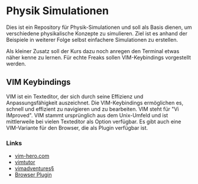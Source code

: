 # Physik Simulationen

Dies ist ein Repository für Physik-Simulationen und soll als Basis dienen, um
verschiedene physikalische Konzepte zu simulieren. Ziel ist es anhand der
Beispiele in weiterer Folge selbst einfachere Simulationen zu erstellen.

Als kleiner Zusatz soll der Kurs dazu noch anregen den Terminal etwas näher
kenne zu lernen. Für echte Freaks sollen VIM-Keybindings vorgestellt werden.

## VIM Keybindings

VIM ist ein Texteditor, der sich durch seine Effizienz und Anpassungsfähigkeit
auszeichnet. Die VIM-Keybindings ermöglichen es, schnell und effizient zu
navigieren und zu bearbeiten. VIM steht für "Vi IMproved". VIM stammt
ursprünglich aus dem Unix-Umfeld und ist mittlerweile bei vielen Texteditor als
Option verfügbar. Es gibt auch eine VIM-Variante für den Browser, die als Plugin
verfügbar ist.

### Links

- [vim-hero.com](https://vim-hero.com/)
- [vimtutor](https://vimschool.netlify.app/introduction/vimtutor/)
- [vimadventures§](https://vim-adventures.com/)
- [Browser Plugin](https://vimium.github.io/)
